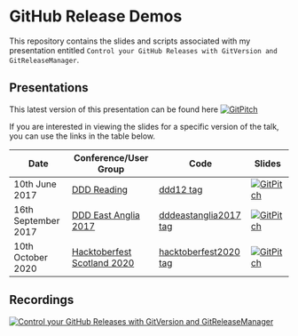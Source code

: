 # GitHub Release Demos

This repository contains the slides and scripts associated with my presentation entitled `Control your GitHub Releases with GitVersion and GitReleaseManager`.

## Presentations

This latest version of this presentation can be found here [![GitPitch](https://gitpitch.com/assets/badge.svg)](https://gitpitch.com/gep13-talks/GitHubReleaseDemos/master)

If you are interested in viewing the slides for a specific version of the talk, you can use the links in the table below.

| Date                     | Conference/User Group                                      | Code                                                                                                      | Slides                                                                                                                      |
|--------------------------|------------------------------------------------------------|-----------------------------------------------------------------------------------------------------------|-----------------------------------------------------------------------------------------------------------------------------|
| 10th June 2017           | [DDD Reading](https://developerdeveloperdeveloper.com/)    | [ddd12 tag](https://github.com/gep13-talks/GitHubReleaseDemos/releases/tag/ddd12)                         | [![GitPitch](https://gitpitch.com/assets/badge.svg)](https://gitpitch.com/gep13-talks/GitHubReleaseDemos/ddd12)             |
| 16th September 2017      | [DDD East Anglia 2017](https://www.dddeastanglia.com/)     | [dddeastanglia2017 tag](https://github.com/gep13-talks/GitHubReleaseDemos/releases/tag/dddeastanglia2017) | [![GitPitch](https://gitpitch.com/assets/badge.svg)](https://gitpitch.com/gep13-talks/GitHubReleaseDemos/dddeastanglia2017) |
| 10th October 2020        | [Hacktoberfest Scotland 2020](https://hacktoberfest.scot/) | [hacktoberfest2020 tag](https://github.com/gep13-talks/GitHubReleaseDemos/releases/tag/hacktoberfest2020) | [![GitPitch](https://gitpitch.com/assets/badge.svg)](https://gitpitch.com/gep13-talks/GitHubReleaseDemos/dddeastanglia2017) |


## Recordings

[![Control your GitHub Releases with GitVersion and GitReleaseManager](https://img.youtube.com/vi/SlM02V1tkSc/0.jpg)](https://www.youtube.com/watch?v=SlM02V1tkSc)
